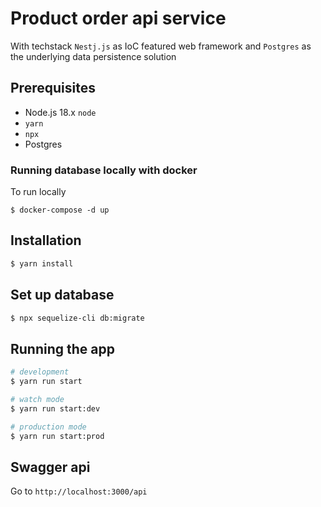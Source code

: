 # Product order api service
With techstack `Nestj.js` as IoC featured web framework and `Postgres` as the underlying data persistence solution

## Prerequisites
- Node.js 18.x `node`
- `yarn`
- `npx`
- Postgres

### Running database locally with docker
To run locally
```shell
$ docker-compose -d up
```

## Installation

```bash
$ yarn install
```

## Set up database

```bash
$ npx sequelize-cli db:migrate
```

## Running the app

```bash
# development
$ yarn run start

# watch mode
$ yarn run start:dev

# production mode
$ yarn run start:prod
```

## Swagger api

Go to `http://localhost:3000/api`
